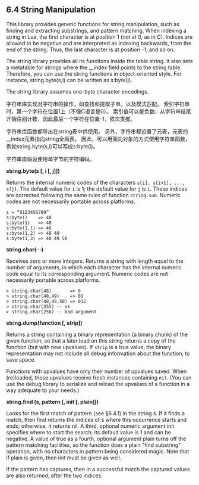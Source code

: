 
## 6.4 String Manipulation

This library provides generic functions for string manipulation, such as finding and extracting substrings, and pattern matching. When indexing a string in Lua, the first character is at position 1 (not at 0, as in C). Indices are allowed to be negative and are interpreted as indexing backwards, from the end of the string. Thus, the last character is at position -1, and so on.

The string library provides all its functions inside the table string. It also sets a metatable for strings where the __index field points to the string table. Therefore, you can use the string functions in object-oriented style. For instance, string.byte(s,i) can be written as s:byte(i).

The string library assumes one-byte character encodings.

字符串库实现对字符串的操作，如查找和提取子串，以及模式匹配。 索引字符串时，第一个字符在位置1上（不像C语言是0）。 索引值可以是负数，从字符串结尾开始往回计数，因此最后一个字符在位置-1，依次类推。

字符串库函数都导出在string表中供使用。 另外，字符串都设置了元表，元表的__index元素指向string全局表。 因此，可以用面向对象的方式使用字符串函数，例如string.byte(s,i)可以写成s:byte(i)。

字符串库假设使用单字节的字符编码。


**string.byte(s [, i [, j]])**

Returns the internal numeric codes of the characters `s[i], s[i+1], ..., s[j]`. 
The default value for `i` is 1; the default value for `j` is `i`. 
These indices are corrected following the same rules of function `string.sub`.
Numeric codes are not necessarily portable across platforms.

```
s = “0123456789”
s:byte()    => 48
s:byte(1)   => 48
s:byte(1,1) => 48
s:byte(1,2) => 48 49
s:byte(1,3) => 48 49 50
```

**string.char(···)**

Receives zero or more integers. Returns a string with length equal to the number of arguments, 
in which each character has the internal numeric code equal to its corresponding argument.
Numeric codes are not necessarily portable across platforms.

```
> string.char(48)       => 0
> string.char(48,49)    => 01
> string.char(48,49,50) => 012
> string.char(255) -- ok
> string.char(256) -- bad argument
```

**string.dump(function [, strip])**

Returns a string containing a binary representation (a binary chunk) of the given function, 
so that a later load on this string returns a copy of the function (but with new upvalues). 
If `strip` is a true value, the binary representation may not include all debug information about the function, 
to save space.

Functions with upvalues have only their number of upvalues saved. 
When (re)loaded, those upvalues receive fresh instances containing `nil`. 
(You can use the debug library to serialize and reload the upvalues of a function in a way adequate to your needs.)

**string.find (s, pattern [, init [, plain]])**

Looks for the first match of pattern (see §6.4.1) in the string s. 
If it finds a match, then find returns the indices of s where this occurrence starts and ends; 
otherwise, it returns nil. A third, optional numeric argument init specifies where to start the search; 
its default value is 1 and can be negative. 
A value of true as a fourth, optional argument plain turns off the pattern matching facilities, 
so the function does a plain "find substring" operation, with no characters in pattern being considered magic. 
Note that if plain is given, then init must be given as well.

If the pattern has captures, then in a successful match the captured values are also returned, 
after the two indices.

